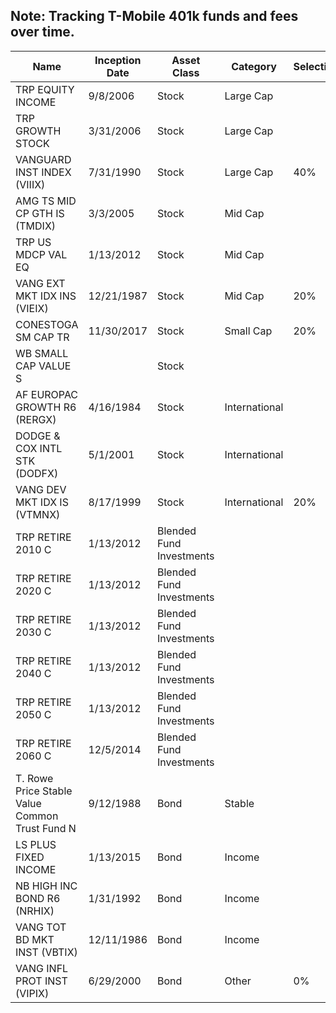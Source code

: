 ## Note: Tracking T-Mobile 401k funds and fees over time.

| Name                                           | Inception Date | Asset Class              | Category      | Selections | Fees    |
|------------------------------------------------|----------------|--------------------------|---------------|------------|---------|
| TRP EQUITY INCOME                              | 9/8/2006       | Stock                    | Large Cap     |            | 0.5000% |
| TRP GROWTH STOCK                               | 3/31/2006      | Stock                    | Large Cap     |            | 0.4000% |
| VANGUARD INST INDEX (VIIIX)                    | 7/31/1990      | Stock                    | Large Cap     | 40%        | 0.0200% |
| AMG TS MID CP GTH IS (TMDIX)                   | 3/3/2005       | Stock                    | Mid Cap       |            | 0.7000% |
| TRP US MDCP VAL EQ                             | 1/13/2012      | Stock                    | Mid Cap       |            | 0.6400% |
| VANG EXT MKT IDX INS (VIEIX)                   | 12/21/1987     | Stock                    | Mid Cap       | 20%        | 0.0500% |
| CONESTOGA SM CAP TR                            | 11/30/2017     | Stock                    | Small Cap     | 20%        | 0.7900% |
| WB SMALL CAP VALUE S                           |                | Stock                    |               |            | 0.8600% |
| AF EUROPAC GROWTH R6 (RERGX)                   | 4/16/1984      | Stock                    | International |            | 0.4600% |
| DODGE & COX INTL STK (DODFX)                   | 5/1/2001       | Stock                    | International |            | 0.6300% |
| VANG DEV MKT IDX IS (VTMNX)                    | 8/17/1999      | Stock                    | International | 20%        | 0.0500% |
| TRP RETIRE 2010 C                              | 1/13/2012      | Blended Fund Investments |               |            | 0.3800% |
| TRP RETIRE 2020 C                              | 1/13/2012      | Blended Fund Investments |               |            | 0.3800% |
| TRP RETIRE 2030 C                              | 1/13/2012      | Blended Fund Investments |               |            | 0.3800% |
| TRP RETIRE 2040 C                              | 1/13/2012      | Blended Fund Investments |               |            | 0.3800% |
| TRP RETIRE 2050 C                              | 1/13/2012      | Blended Fund Investments |               |            | 0.3800% |
| TRP RETIRE 2060 C                              | 12/5/2014      | Blended Fund Investments |               |            | 0.3800% |
| T. Rowe Price Stable Value Common Trust Fund N | 9/12/1988      | Bond                     | Stable        |            | 0.2000% |
| LS PLUS FIXED INCOME                           | 1/13/2015      | Bond                     | Income        |            | 0.3110% |
| NB HIGH INC BOND R6 (NRHIX)                    | 1/31/1992      | Bond                     | Income        |            | 0.6000% |
| VANG TOT BD MKT INST (VBTIX)                   | 12/11/1986     | Bond                     | Income        |            | 0.0350% |
| VANG INFL PROT INST (VIPIX)                    | 6/29/2000      | Bond                     | Other         | 0%         | 0.0700% |